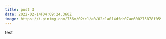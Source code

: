 ```yaml
---
title: post 3
date: 2022-02-14T04:09:24.360Z
image: https://i.pinimg.com/736x/02/c1/a0/02c1a014dfdd07ae600275878f059e8f.jpg
---
```

test